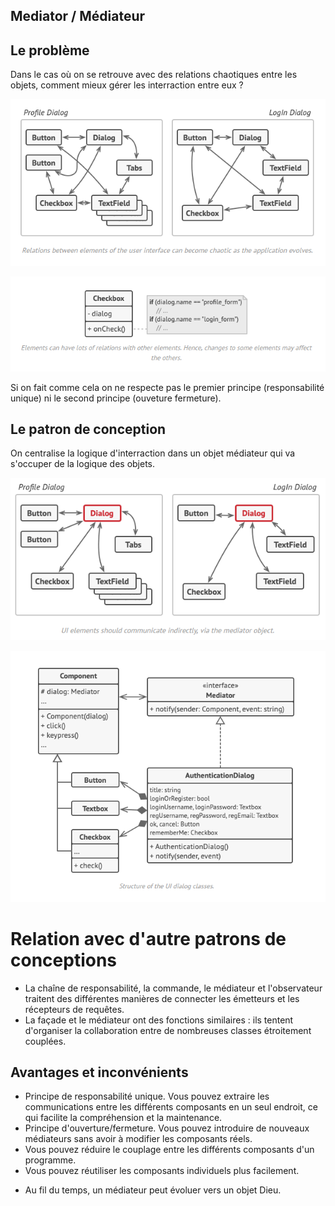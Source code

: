 ## Mediator / Médiateur

## Le problème

Dans le cas où on se retrouve avec des relations chaotiques entre les objets, comment mieux gérer les interraction entre eux ?

![](2022-02-06-17-33-35.png)

![](2022-02-06-17-36-04.png)

Si on fait comme cela on ne respecte pas le premier principe (responsabilité unique) ni le second principe (ouveture fermeture).

## Le patron de conception

On centralise la logique d'interraction dans un objet médiateur qui va s'occuper de la logique des objets.

![](2022-02-06-17-37-32.png)

![](2022-02-06-17-39-36.png)

# Relation avec d'autre patrons de conceptions

- La chaîne de responsabilité, la commande, le médiateur et l'observateur traitent des différentes manières de connecter les émetteurs et les récepteurs de requêtes.
- La façade et le médiateur ont des fonctions similaires : ils tentent d'organiser la collaboration entre de nombreuses classes étroitement couplées.

## Avantages et inconvénients

+ Principe de responsabilité unique. Vous pouvez extraire les communications entre les différents composants en un seul endroit, ce qui facilite la compréhension et la maintenance.
+ Principe d'ouverture/fermeture. Vous pouvez introduire de nouveaux médiateurs sans avoir à modifier les composants réels.
+ Vous pouvez réduire le couplage entre les différents composants d'un programme.
+ Vous pouvez réutiliser les composants individuels plus facilement.

- Au fil du temps, un médiateur peut évoluer vers un objet Dieu.


